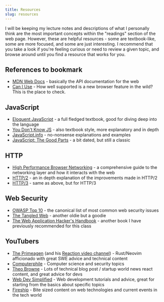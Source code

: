 ```yaml
---
title: Resources
slug: resources
---
```


I will be keeping my lecture notes and descriptions of what I personally think
are the most important concepts within the "readings" section of the web page.
However, these are helpful resources - some are textbook-like, some are more
focused, and some are just interesting. I recommend that you take a look if you're feeling curious or need to review a given topic, and browse around until you find a resource that works for you.

## References to bookmark

- [MDN Web Docs](https://developer.mozilla.org/en-US/) - basically the API documentation for the web
- [Can I Use](https://caniuse.com/) - How well supported is a new browser feature in the wild? This is the place to check.

## JavaScript

- [Eloquent JavaScript](https://eloquentjavascript.net/) - a full fledged textbook, good for diving deep into the language
- [You Don't Know JS](https://github.com/getify/You-Dont-Know-JS/) - also textbook style, more explanatory and in depth
- [JavaScript.info](https://javascript.info/) - no-nonsense explanations and examples
- [JavaScript: The Good Parts](https://www.amazon.com/JavaScript-Good-Parts-Douglas-Crockford/dp/0596517742) - a bit dated, but still a classic

## HTTP

- [High Performance Browser Networking](https://hpbn.co/) - a comprehensive guide to the networking layer and how it interacts with the web
- [HTTP/2](https://http2-explained.haxx.se/en/part1) - an in depth explanation of the improvements made in HTTP/2
- [HTTP/3](https://http3-explained.haxx.se/en) - same as above, but for HTTP/3

## Web Security

- [OWASP Top 10](https://owasp.org/www-project-top-ten/) - the canonical list of most common web security issues
- [The Tangled Web](https://www.amazon.com/Tangled-Web-Securing-Modern-Applications/dp/1593273886) - another oldie but a goodie
- [The Web Application Hacker's Handbook](https://www.amazon.com/Web-Application-Hackers-Handbook-Exploiting/dp/1118026470) - another book I have previously recommended for this class

## YouTubers

- [The Primeagen](https://www.youtube.com/@ThePrimeagen/videos) (and his [Reaction video channel](https://www.youtube.com/@ThePrimeTimeagen/videos)) - Rust/Neovim afficionado with great SWE advice and technical content
- [Computerphile](https://www.youtube.com/@Computerphile/videos) - Computer science and security topics
- [Theo Browne](https://www.youtube.com/@t3dotgg/videos) - Lots of technical blog post / startup world news react content, and great advice for devs
- [Web Dev Simplified](https://www.youtube.com/@WebDevSimplified/videos) - Web development tutorials and advice, great for starting from the basics about specific topics
- [Fireship](https://www.youtube.com/@Fireship/videos) - Bite sized content on web technologies and current events in the tech world
